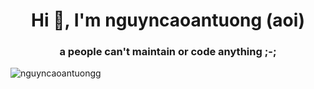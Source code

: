 <h1 align="center">Hi 👋, I'm nguyncaoantuong (aoi)</h1>
<h3 align="center">a people can't maintain or code anything ;-;</h3>
<p><img align="center" src="https://github-readme-stats.vercel.app/api?username=nguyncaoantuongg&show_icons=true&locale=en" alt="nguyncaoantuongg" /></p>
